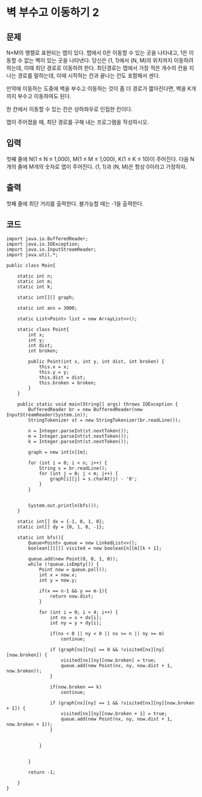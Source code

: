 # 벽 부수고 이동하기 2

## 문제
N×M의 행렬로 표현되는 맵이 있다. 맵에서 0은 이동할 수 있는 곳을 나타내고, 1은 이동할 수 없는 벽이 있는 곳을 나타낸다. 당신은 (1, 1)에서 (N, M)의 위치까지 이동하려 하는데, 이때 최단 경로로 이동하려 한다. 최단경로는 맵에서 가장 적은 개수의 칸을 지나는 경로를 말하는데, 이때 시작하는 칸과 끝나는 칸도 포함해서 센다.

만약에 이동하는 도중에 벽을 부수고 이동하는 것이 좀 더 경로가 짧아진다면, 벽을 K개 까지 부수고 이동하여도 된다.

한 칸에서 이동할 수 있는 칸은 상하좌우로 인접한 칸이다.

맵이 주어졌을 때, 최단 경로를 구해 내는 프로그램을 작성하시오.

## 입력
첫째 줄에 N(1 ≤ N ≤ 1,000), M(1 ≤ M ≤ 1,000), K(1 ≤ K ≤ 10)이 주어진다. 다음 N개의 줄에 M개의 숫자로 맵이 주어진다. (1, 1)과 (N, M)은 항상 0이라고 가정하자.

## 출력
첫째 줄에 최단 거리를 출력한다. 불가능할 때는 -1을 출력한다.

## 코드
```
import java.io.BufferedReader;
import java.io.IOException;
import java.io.InputStreamReader;
import java.util.*;

public class Main{

    static int n;
    static int m;
    static int k;

    static int[][] graph;

    static int ans = 3000;

    static List<Point> list = new ArrayList<>();

    static class Point{
        int x;
        int y;
        int dist;
        int broken;

        public Point(int x, int y, int dist, int broken) {
            this.x = x;
            this.y = y;
            this.dist = dist;
            this.broken = broken;
        }
    }

    public static void main(String[] args) throws IOException {
        BufferedReader br = new BufferedReader(new InputStreamReader(System.in));
        StringTokenizer st = new StringTokenizer(br.readLine());

        n = Integer.parseInt(st.nextToken());
        m = Integer.parseInt(st.nextToken());
        k = Integer.parseInt(st.nextToken());

        graph = new int[n][m];

        for (int i = 0; i < n; i++) {
            String s = br.readLine();
            for (int j = 0; j < m; j++) {
                graph[i][j] = s.charAt(j) - '0';
            }
        }


        System.out.println(bfs());
    }

    static int[] dx = {-1, 0, 1, 0};
    static int[] dy = {0, 1, 0, -1};

    static int bfs(){
        Queue<Point> queue = new LinkedList<>();
        boolean[][][] visited = new boolean[n][m][k + 1];

        queue.add(new Point(0, 0, 1, 0));
        while (!queue.isEmpty()) {
            Point now = queue.poll();
            int x = now.x;
            int y = now.y;

            if(x == n-1 && y == m-1){
                return now.dist;
            }

            for (int i = 0; i < 4; i++) {
                int nx = x + dx[i];
                int ny = y + dy[i];

                if(nx < 0 || ny < 0 || nx >= n || ny >= m)
                    continue;

                if (graph[nx][ny] == 0 && !visited[nx][ny][now.broken]) {
                    visited[nx][ny][now.broken] = true;
                    queue.add(new Point(nx, ny, now.dist + 1, now.broken));
                }

                if(now.broken == k)
                    continue;

                if (graph[nx][ny] == 1 && !visited[nx][ny][now.broken + 1]) {
                    visited[nx][ny][now.broken + 1] = true;
                    queue.add(new Point(nx, ny, now.dist + 1, now.broken + 1));
                }


            }


        }

        return -1;

    }
}

```

